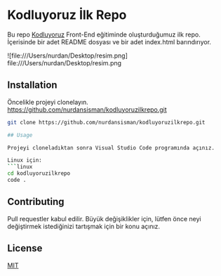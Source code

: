 # Kodluyoruz İlk Repo

Bu repo [Kodluyoruz](https://www.kodluyoruz.org) Front-End eğitiminde oluşturduğumuz ilk repo. İçerisinde bir adet README dosyası ve bir adet index.html barındırıyor.

![file:///Users/nurdan/Desktop/resim.png] file:///Users/nurdan/Desktop/resim.png

## Installation

Öncelikle projeyi clonelayın. https://github.com/nurdansisman/kodluyoruzilkrepo.git

```bash
git clone https://github.com/nurdansisman/kodluyoruzilkrepo.git

## Usage

Projeyi cloneladıktan sonra Visual Studio Code programında açınız.

Linux için:
```linux
cd kodluyoruzilkrepo
code .
```
## Contributing
Pull requestler kabul edilir. Büyük değişiklikler için, lütfen önce neyi değiştirmek istediğinizi tartışmak için bir konu açınız.


## License
[MIT](https://choosealicense.com/licenses/mit/)
